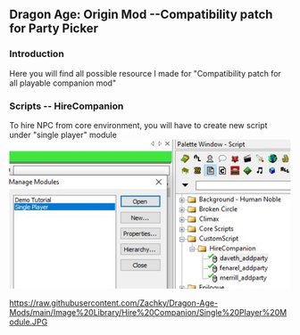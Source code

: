 ## Dragon Age: Origin Mod --Compatibility patch for Party Picker 

### Introduction 

Here you will find all possible resource I made for "Compatibility patch for all playable companion mod"

### Scripts -- HireCompanion

To hire NPC from core environment, you will have to create new script under "single player" module ![single player](https://github.com/Zachky/Dragon-Age-Mods/blob/main/Image%20Library/Hire%20Companion/Single%20Player%20Module.JPG?raw=true)



https://raw.githubusercontent.com/Zachky/Dragon-Age-Mods/main/Image%20Library/Hire%20Companion/Single%20Player%20Module.JPG
